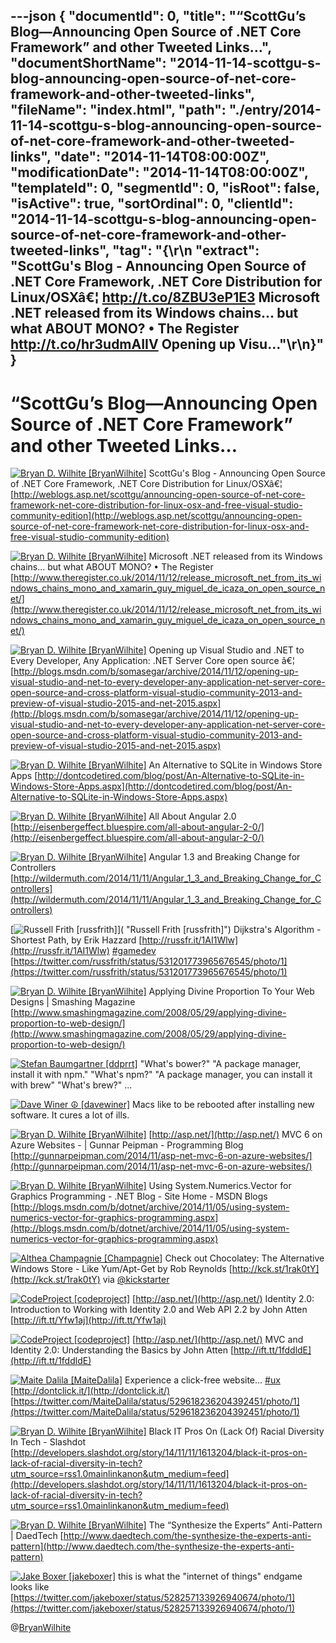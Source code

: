---json
{
  "documentId": 0,
  "title": "“ScottGu’s Blog—Announcing Open Source of .NET Core Framework” and other Tweeted Links…",
  "documentShortName": "2014-11-14-scottgu-s-blog-announcing-open-source-of-net-core-framework-and-other-tweeted-links",
  "fileName": "index.html",
  "path": "./entry/2014-11-14-scottgu-s-blog-announcing-open-source-of-net-core-framework-and-other-tweeted-links",
  "date": "2014-11-14T08:00:00Z",
  "modificationDate": "2014-11-14T08:00:00Z",
  "templateId": 0,
  "segmentId": 0,
  "isRoot": false,
  "isActive": true,
  "sortOrdinal": 0,
  "clientId": "2014-11-14-scottgu-s-blog-announcing-open-source-of-net-core-framework-and-other-tweeted-links",
  "tag": "{\r\n  \"extract\": \"ScottGu's Blog - Announcing Open Source of .NET Core Framework, .NET Core Distribution for Linux/OSXâ€¦ <http://t.co/8ZBU3eP1E3>  Microsoft .NET released from its Windows chains... but what ABOUT MONO? • The Register <http://t.co/hr3udmAIIV>  Opening up Visu...\"\r\n}"
}
---

# “ScottGu’s Blog—Announcing Open Source of .NET Core Framework” and other Tweeted Links…

[<img alt="Bryan D. Wilhite [BryanWilhite]" src="https://songhay.blob.core.windows.net/shared-social-twitter/BryanWilhite.jpeg">](http://songhayblog.azurewebsites.net/ "Bryan D. Wilhite [BryanWilhite]") <span>ScottGu's Blog - Announcing Open Source of .NET Core Framework, .NET Core Distribution for Linux/OSXâ€¦ [http://weblogs.asp.net/scottgu/announcing-open-source-of-net-core-framework-net-core-distribution-for-linux-osx-and-free-visual-studio-community-edition](http://weblogs.asp.net/scottgu/announcing-open-source-of-net-core-framework-net-core-distribution-for-linux-osx-and-free-visual-studio-community-edition)</span>

[<img alt="Bryan D. Wilhite [BryanWilhite]" src="https://songhay.blob.core.windows.net/shared-social-twitter/BryanWilhite.jpeg">](http://songhayblog.azurewebsites.net/ "Bryan D. Wilhite [BryanWilhite]") <span>Microsoft .NET released from its Windows chains... but what ABOUT MONO? • The Register [http://www.theregister.co.uk/2014/11/12/release_microsoft_net_from_its_windows_chains_mono_and_xamarin_guy_miguel_de_icaza_on_open_source_net/](http://www.theregister.co.uk/2014/11/12/release_microsoft_net_from_its_windows_chains_mono_and_xamarin_guy_miguel_de_icaza_on_open_source_net/)</span>

[<img alt="Bryan D. Wilhite [BryanWilhite]" src="https://songhay.blob.core.windows.net/shared-social-twitter/BryanWilhite.jpeg">](http://songhayblog.azurewebsites.net/ "Bryan D. Wilhite [BryanWilhite]") <span>Opening up Visual Studio and .NET to Every Developer, Any Application: .NET Server Core open source â€¦ [http://blogs.msdn.com/b/somasegar/archive/2014/11/12/opening-up-visual-studio-and-net-to-every-developer-any-application-net-server-core-open-source-and-cross-platform-visual-studio-community-2013-and-preview-of-visual-studio-2015-and-net-2015.aspx](http://blogs.msdn.com/b/somasegar/archive/2014/11/12/opening-up-visual-studio-and-net-to-every-developer-any-application-net-server-core-open-source-and-cross-platform-visual-studio-community-2013-and-preview-of-visual-studio-2015-and-net-2015.aspx)</span>

[<img alt="Bryan D. Wilhite [BryanWilhite]" src="https://songhay.blob.core.windows.net/shared-social-twitter/BryanWilhite.jpeg">](http://songhayblog.azurewebsites.net/ "Bryan D. Wilhite [BryanWilhite]") <span>An Alternative to SQLite in Windows Store Apps [http://dontcodetired.com/blog/post/An-Alternative-to-SQLite-in-Windows-Store-Apps.aspx](http://dontcodetired.com/blog/post/An-Alternative-to-SQLite-in-Windows-Store-Apps.aspx)</span>

[<img alt="Bryan D. Wilhite [BryanWilhite]" src="https://songhay.blob.core.windows.net/shared-social-twitter/BryanWilhite.jpeg">](http://songhayblog.azurewebsites.net/ "Bryan D. Wilhite [BryanWilhite]") <span>All About Angular 2.0 [http://eisenbergeffect.bluespire.com/all-about-angular-2-0/](http://eisenbergeffect.bluespire.com/all-about-angular-2-0/)</span>

[<img alt="Bryan D. Wilhite [BryanWilhite]" src="https://songhay.blob.core.windows.net/shared-social-twitter/BryanWilhite.jpeg">](http://songhayblog.azurewebsites.net/ "Bryan D. Wilhite [BryanWilhite]") <span>Angular 1.3 and Breaking Change for Controllers [http://wildermuth.com/2014/11/11/Angular_1_3_and_Breaking_Change_for_Controllers](http://wildermuth.com/2014/11/11/Angular_1_3_and_Breaking_Change_for_Controllers)</span>

[<img alt="Russell Frith [russfrith]" src="https://songhay.blob.core.windows.net/shared-social-twitter/russfrith.jpeg">]( "Russell Frith [russfrith]") <span>Dijkstra's Algorithm - Shortest Path, by Erik Hazzard [http://russfr.it/1AI1Wlw](http://russfr.it/1AI1Wlw) [#gamedev](http://search.twitter.com/search?q=%23gamedev) [https://twitter.com/russfrith/status/531201773965676545/photo/1](https://twitter.com/russfrith/status/531201773965676545/photo/1)</span>

[<img alt="Bryan D. Wilhite [BryanWilhite]" src="https://songhay.blob.core.windows.net/shared-social-twitter/BryanWilhite.jpeg">](http://songhayblog.azurewebsites.net/ "Bryan D. Wilhite [BryanWilhite]") <span>Applying Divine Proportion To Your Web Designs | Smashing Magazine [http://www.smashingmagazine.com/2008/05/29/applying-divine-proportion-to-web-design/](http://www.smashingmagazine.com/2008/05/29/applying-divine-proportion-to-web-design/)</span>

[<img alt="Stefan Baumgartner [ddprrt]" src="https://songhay.blob.core.windows.net/shared-social-twitter/ddprrt.jpeg">](http://fettblog.eu/ "Stefan Baumgartner [ddprrt]") <span>"What's bower?" "A package manager, install it with npm." "What's npm?" "A package manager, you can install it with brew" "What's brew?" ...</span>

[<img alt="Dave Winer ☮ [davewiner]" src="https://songhay.blob.core.windows.net/shared-social-twitter/davewiner.jpeg">](http://scripting.com/ "Dave Winer ☮ [davewiner]") <span>Macs like to be rebooted after installing new software. It cures a lot of ills.</span>

[<img alt="Bryan D. Wilhite [BryanWilhite]" src="https://songhay.blob.core.windows.net/shared-social-twitter/BryanWilhite.jpeg">](http://songhayblog.azurewebsites.net/ "Bryan D. Wilhite [BryanWilhite]") <span>[http://asp.net/](http://asp.net/) MVC 6 on Azure Websites - | Gunnar Peipman - Programming Blog [http://gunnarpeipman.com/2014/11/asp-net-mvc-6-on-azure-websites/](http://gunnarpeipman.com/2014/11/asp-net-mvc-6-on-azure-websites/)</span>

[<img alt="Bryan D. Wilhite [BryanWilhite]" src="https://songhay.blob.core.windows.net/shared-social-twitter/BryanWilhite.jpeg">](http://songhayblog.azurewebsites.net/ "Bryan D. Wilhite [BryanWilhite]") <span>Using System.Numerics.Vector for Graphics Programming - .NET Blog - Site Home - MSDN Blogs [http://blogs.msdn.com/b/dotnet/archive/2014/11/05/using-system-numerics-vector-for-graphics-programming.aspx](http://blogs.msdn.com/b/dotnet/archive/2014/11/05/using-system-numerics-vector-for-graphics-programming.aspx)</span>

[<img alt="Althea Champagnie [Champagnie]" src="https://songhay.blob.core.windows.net/shared-social-twitter/Champagnie.jpeg">](http://about.me/champagnie "Althea Champagnie [Champagnie]") <span>Check out Chocolatey: The Alternative Windows Store - Like Yum/Apt-Get by Rob Reynolds [http://kck.st/1rak0tY](http://kck.st/1rak0tY) via [@kickstarter](http://twitter.com/kickstarter)</span>

[<img alt="CodeProject [codeproject]" src="https://songhay.blob.core.windows.net/shared-social-twitter/codeproject.png">](http://www.codeproject.com/ "CodeProject [codeproject]") <span>[http://asp.net/](http://asp.net/) Identity 2.0: Introduction to Working with Identity 2.0 and Web API 2.2 by John Atten [http://ift.tt/Yfw1aj](http://ift.tt/Yfw1aj)</span>

[<img alt="CodeProject [codeproject]" src="https://songhay.blob.core.windows.net/shared-social-twitter/codeproject.png">](http://www.codeproject.com/ "CodeProject [codeproject]") <span>[http://asp.net/](http://asp.net/) MVC and Identity 2.0: Understanding the Basics by John Atten [http://ift.tt/1fddldE](http://ift.tt/1fddldE)</span>

[<img alt="Maite Dalila [MaiteDalila]" src="https://songhay.blob.core.windows.net/shared-social-twitter/MaiteDalila.jpeg">](http://instagram.com/maitedalila "Maite Dalila [MaiteDalila]") <span>Experience a click-free website... [#ux](http://search.twitter.com/search?q=%23ux) [http://dontclick.it/](http://dontclick.it/) [https://twitter.com/MaiteDalila/status/529618236204392451/photo/1](https://twitter.com/MaiteDalila/status/529618236204392451/photo/1)</span>

[<img alt="Bryan D. Wilhite [BryanWilhite]" src="https://songhay.blob.core.windows.net/shared-social-twitter/BryanWilhite.jpeg">](http://songhayblog.azurewebsites.net/ "Bryan D. Wilhite [BryanWilhite]") <span>Black IT Pros On (Lack Of) Racial Diversity In Tech - Slashdot [http://developers.slashdot.org/story/14/11/11/1613204/black-it-pros-on-lack-of-racial-diversity-in-tech?utm_source=rss1.0mainlinkanon&utm_medium=feed](http://developers.slashdot.org/story/14/11/11/1613204/black-it-pros-on-lack-of-racial-diversity-in-tech?utm_source=rss1.0mainlinkanon&utm_medium=feed)</span>

[<img alt="Bryan D. Wilhite [BryanWilhite]" src="https://songhay.blob.core.windows.net/shared-social-twitter/BryanWilhite.jpeg">](http://songhayblog.azurewebsites.net/ "Bryan D. Wilhite [BryanWilhite]") <span>The “Synthesize the Experts” Anti-Pattern | DaedTech [http://www.daedtech.com/the-synthesize-the-experts-anti-pattern](http://www.daedtech.com/the-synthesize-the-experts-anti-pattern)</span>

[<img alt="Jake Boxer [jakeboxer]" src="https://songhay.blob.core.windows.net/shared-social-twitter/jakeboxer.jpeg">](http://jakeboxer.com/ "Jake Boxer [jakeboxer]") <span>this is what the "internet of things" endgame looks like [https://twitter.com/jakeboxer/status/528257133926940674/photo/1](https://twitter.com/jakeboxer/status/528257133926940674/photo/1)</span>

@[BryanWilhite](https://twitter.com/BryanWilhite)
